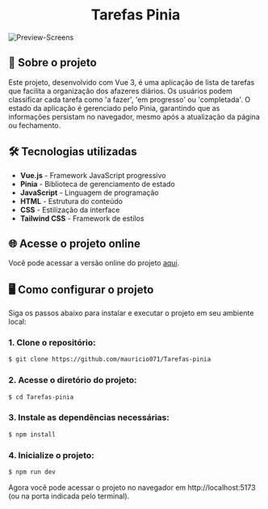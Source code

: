 <div align="center"> <h1>Tarefas Pinia</h1> </div>

![Preview-Screens](https://github.com/mauricio071/tarefas-pinia/blob/Master/readme-img.png)

## 📝 Sobre o projeto

Este projeto, desenvolvido com Vue 3, é uma aplicação de lista de tarefas que facilita a organização dos afazeres diários. Os usuários podem classificar cada tarefa como 'a fazer', 'em progresso' ou 'completada'. O estado da aplicação é gerenciado pelo Pinia, garantindo que as informações persistam no navegador, mesmo após a atualização da página ou fechamento.

## 🛠 Tecnologias utilizadas

-   **Vue.js** - Framework JavaScript progressivo
-   **Pinia** - Biblioteca de gerenciamento de estado
-   **JavaScript** - Linguagem de programação
-   **HTML** - Estrutura do conteúdo
-   **CSS** - Estilização da interface
-   **Tailwind CSS** - Framework de estilos

## 🌐 Acesse o projeto online
Você pode acessar a versão online do projeto [aqui](https://tarefas-pinia.netlify.app).

## 🖥️ Como configurar o projeto
Siga os passos abaixo para instalar e executar o projeto em seu ambiente local:

### 1. Clone o repositório:

```bash
$ git clone https://github.com/mauricio071/Tarefas-pinia
```

### 2. Acesse o diretório do projeto:

```bash
$ cd Tarefas-pinia
```

### 3. Instale as dependências necessárias:

```bash
$ npm install
```

### 4. Inicialize o projeto:

```bash 
$ npm run dev
```
Agora você pode acessar o projeto no navegador em http://localhost:5173 (ou na porta indicada pelo terminal).
